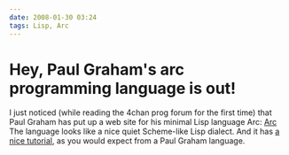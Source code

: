```yaml
---
date: 2008-01-30 03:24
tags: Lisp, Arc
---
```


# Hey, Paul Graham's arc programming language is out!

I just noticed (while reading the 4chan prog forum for the first time) that
Paul Graham has put up a web site for his minimal Lisp language Arc:
[Arc](http://arclanguage.org/) The language looks like a nice quiet Scheme-like
Lisp dialect. And it has [a nice tutorial](http://ycombinator.com/arc/tut.txt),
as you would expect from a Paul Graham language.
